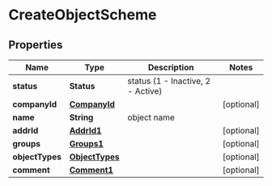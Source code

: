 

# CreateObjectScheme


## Properties

| Name | Type | Description | Notes |
|------------ | ------------- | ------------- | -------------|
|**status** | **Status** | status (1 - Inactive, 2 - Active) |  |
|**companyId** | [**CompanyId**](CompanyId.md) |  |  [optional] |
|**name** | **String** | object name |  |
|**addrId** | [**AddrId1**](AddrId1.md) |  |  [optional] |
|**groups** | [**Groups1**](Groups1.md) |  |  [optional] |
|**objectTypes** | [**ObjectTypes**](ObjectTypes.md) |  |  [optional] |
|**comment** | [**Comment1**](Comment1.md) |  |  [optional] |



